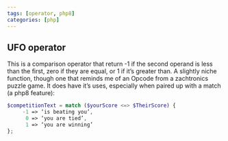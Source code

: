 ```yaml
---
tags: [operator, php8]
categories: [php]
---
```


## UFO operator

This is a comparison operator that return -1 if the second operand is less than the first, zero if they are equal, or 1 if it’s greater than. A slightly niche function, though one that reminds me of an Opcode from a zachtronics puzzle game.
It does have it’s uses, especially when paired up with a match (a php8 feature):

```php
$competitionText = match ($yourScore <=> $TheirScore) {
     -1 => ‘is beating you’,
      0 => ‘you are tied’,
      1 => ‘you are winning’
};
```